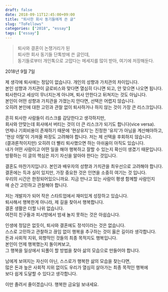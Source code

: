 ```yaml
---
draft: false
date: 2018-09-11T12:45:00+09:00
title: "퇴사한 회사 동기들에게 쓴 글"
slug: "ToFellows"
categories: ["2018", "essay"]
tags: ["essay"]
---
```

>퇴사와 결혼이 논쟁거리가 된  
퇴사한 회사 동기들 단톡방에 쓴 글인데,  
동기들로부터 개인톡으로 고맙다는 메세지를 많이 받아, 여기에 저장해둔다.

2018년 9월 7일

제 생각에 퇴사에는 정답이 없습니다. 개인의 성향과 가치관의 차이입니다.  
본인 성향과 가치관이 글로비스와 맞다면 열심히 다니면 되고, 안 맞으면 나오면 됩니다.  
퇴사한다고 세상이 무너지는게 아니며, 퇴사 안한다고 뒤쳐지는 것도 아닙니다.  
본인이 어떤 성향과 가치관을 가졌는지 안다면, 선택은 어렵지 않습니다.  
오히려 본인에 대한 고민과 관찰 없이 퇴사하거나 하지 않는 것이 가장 큰 리스크입니다.  

흔히 퇴사한 사람들이 리스크를 감당한다고 생각하지만,  
회사와 안맞는데 회사에서 버티는 것이 더 큰 리스크가 되기도 합니다(vice versa).  
언제나 기회비용이 존재하기 때문에 '현상유지'는 진정한 '유지'가 아님을 계산해야하고,  
'현상 이탈'이 가져올 파장도 고려해야 합니다. 저는 제 선택을 후회하지 않습니다.  
(결과론적이지만) 오히려 더 빨리 퇴사했으면 하는 아쉬움이 아직도 있습니다.  
내가 어떤 사람이고 어떤 일을 해야 행복하고 잘할 수 있는지 확신이 생겼기 때문입니다.  
방황하는 이 글의 핵심은 자기 자신을 알아야 한다는 것입니다.  

결혼도 마찬가지입니다. 본인과 배우자의 성향과 가치관을 최우선으로 고려해야 합니다.  
결혼에는 득과 실이 있지만, 가장 중요한 것은 인연을 소중히 여기는 것 입니다.  
우리의 시간은 한정되어있으니까요. 지금 만나고 있는 사람이 평생 함께할 사람인지  
매 순간 고민하고 관찰해야 합니다.  

저는 개발자가 되어 작은 스타트업에서 재미있게 성장하고 있습니다.  
퇴사해서 행복한게 아니라, 제 길을 찾아서 행복합니다.  
결혼 생활은 더할 나위 없습니다.  
여전히 친구들과 피시방에서 밤새 놀지 못하는 것은 아쉽습니다.

인생에 정답은 없듯이, 퇴사와 결혼에도 정석이라는 것은 없습니다.  
스스로 고민하고 관찰하고 끊임 없이 행복을 추구하는 것이 옳은 길이라 생각합니다.  
돈과 사회적 지위, 외향적인 것들의 최종 목적지도 행복입니다.  
본인이 언제 행복했는지 돌이켜보고,  
그 행복을 일상에서 되풀이 할 방법을 찾아 삶의 모습으로 만들어야 합니다.  

남에게 보여지는 자신이 아닌, 스스로가 행복한 삶의 모습을 찾는다면,  
많은 돈과 높은 사회적 지위 없이도 우리가 열심히 살아가는 최종 목적인 행복에  
보다 쉽게 도달할 수 있다고 생각합니다.  

이만 졸려서 줄이겠습니다. 행복한 금요일 보내세요.